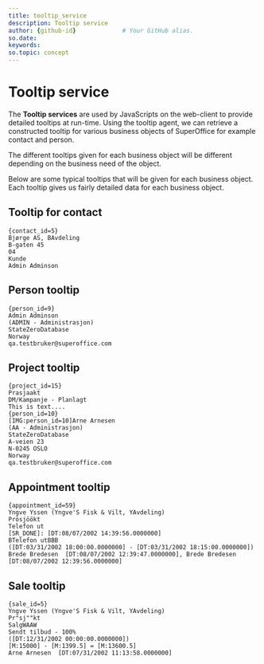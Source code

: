 ```yaml
---
title: tooltip_service       
description: Tooltip service
author: {github-id}             # Your GitHub alias.
so.date:
keywords:
so.topic: concept
---
```


# Tooltip service

The **Tooltip services** are used by JavaScripts on the web-client to provide detailed tooltips at run-time. Using the tooltip agent, we can retrieve a constructed tooltip for various business objects of SuperOffice for example contact and person.

The different tooltips given for each business object will be different depending on the business need of the object.

Below are some typical tooltips that will be given for each business object. Each tooltip gives us fairly detailed data for each business object.

## Tooltip for contact

```text
{contact_id=5}
Bjørge AS, BAvdeling
B-gaten 45
04
Kunde
Admin Adminson
```

## Person tooltip

```text
{person_id=9}
Admin Adminson
(ADMIN - Administrasjon)
StateZeroDatabase
Norway
qa.testbruker@superoffice.com
```

## Project tooltip

```text
{project_id=15}
Prasjaakt
DM/Kampanje - Planlagt
This is text....
{person_id=10}
[IMG:person_id=10]Arne Arnesen
(AA - Administrasjon)
StateZeroDatabase
A-veien 23
N-0245 OSLO
Norway
qa.testbruker@superoffice.com
```

## Appointment tooltip

```text
{appointment_id=59}
Yngve Yssen (Yngve'S Fisk & Vilt, YAvdeling)
Prösjöökt
Telefon ut
[SR_DONE]: [DT:08/07/2002 14:39:56.0000000]
BTelefon utBBB
([DT:03/31/2002 18:00:00.0000000] - [DT:03/31/2002 18:15:00.0000000])
Brede Bredesen  [DT:08/07/2002 12:39:47.0000000], Brede Bredesen [DT:08/07/2002 12:39:56.0000000]
```

## Sale tooltip

```text
{sale_id=5}
Yngve Yssen (Yngve'S Fisk & Vilt, YAvdeling)
Pr"sj""kt
SalgWAAW
Sendt tilbud - 100%
([DT:12/31/2002 00:00:00.0000000])
[M:15000] - [M:1399.5] = [M:13600.5]
Arne Arnesen  [DT:07/31/2002 11:13:58.0000000]
```
